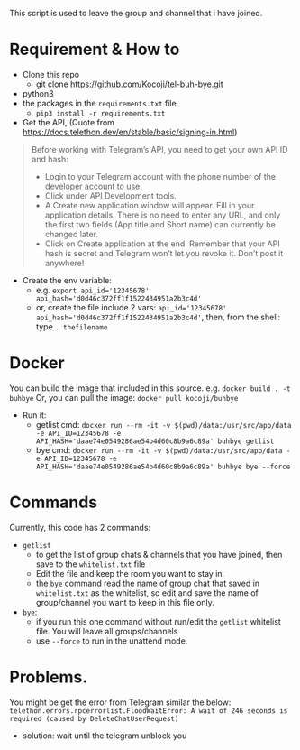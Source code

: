 This script is used to leave the group and channel that i have joined.

# Requirement & How to
- Clone this repo
  - git clone https://github.com/Kocoji/tel-buh-bye.git
- python3 
- the packages in the `requirements.txt` file 
  - `pip3 install -r requirements.txt`
- Get the API, (Quote from https://docs.telethon.dev/en/stable/basic/signing-in.html)
> Before working with Telegram’s API, you need to get your own API ID and hash:
> - Login to your Telegram account with the phone number of the developer account to use.
> - Click under API Development tools.
> - A Create new application window will appear. Fill in your application details. There is no need to enter any URL, and only the first two fields (App title and Short name) can currently be changed later.
> - Click on Create application at the end. Remember that your API hash is secret and Telegram won’t let you revoke it. Don’t post it anywhere!
- Create the env variable: 
  - e.g. `export api_id='12345678' api_hash='d0d46c372ff1f1522434951a2b3c4d'`
  - or, create the file include 2 vars: `api_id='12345678' api_hash='d0d46c372ff1f1522434951a2b3c4d'`, then, from the shell: type `. thefilename`

# Docker
You can build the image that included in this source. e.g. `docker build . -t buhbye`
Or, you can pull the image: `docker pull kocoji/buhbye`
- Run it:
  - getlist cmd: `docker run --rm -it -v $(pwd)/data:/usr/src/app/data -e API_ID=12345678 -e API_HASH='daae74e0549286ae54b4d60c8b9a6c89a' buhbye getlist`
  - bye cmd: `docker run --rm -it -v $(pwd)/data:/usr/src/app/data -e API_ID=12345678 -e API_HASH='daae74e0549286ae54b4d60c8b9a6c89a' buhbye bye --force`

# Commands
Currently, this code has 2 commands:
- `getlist`
  - to get the list of group chats & channels that you have joined, then save to the `whitelist.txt` file
  - Edit the file and keep the room you want to stay in.
  - the `bye` command read the name of group chat that saved in `whitelist.txt` as the whitelist, so edit and save the name of group/channel you want to keep in this file only. 
- `bye`:
  - if you run this one command without run/edit the `getlist` whitelist file. You will leave all groups/channels 
  - use `--force` to run in the unattend mode.

# Problems.
You might be get the error from Telegram similar the below:
`telethon.errors.rpcerrorlist.FloodWaitError: A wait of 246 seconds is required (caused by DeleteChatUserRequest)`
  - solution: wait until the telegram unblock you
